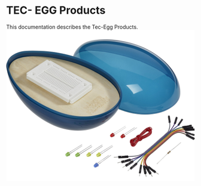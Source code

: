 # TEC- EGG Products

This documentation describes the Tec-Egg Products.
![Tec-Egg](../../images/tec-egg/001891587PI02.jpg)

